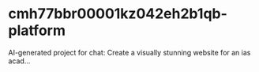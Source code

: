 # cmh77bbr00001kz042eh2b1qb-platform
AI-generated project for chat: Create a visually stunning website for an ias acad...

